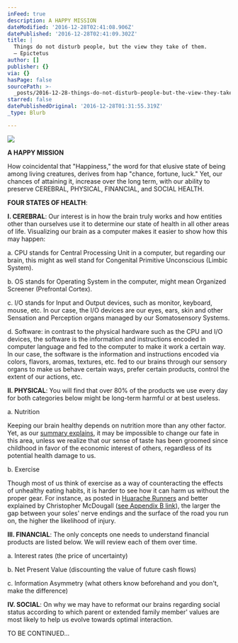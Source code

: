 ```yaml
---
inFeed: true
description: A HAPPY MISSION
dateModified: '2016-12-28T02:41:08.906Z'
datePublished: '2016-12-28T02:41:09.302Z'
title: |
  Things do not disturb people, but the view they take of them. 
  ― Epictetus
author: []
publisher: {}
via: {}
hasPage: false
sourcePath: >-
  _posts/2016-12-28-things-do-not-disturb-people-but-the-view-they-take-of-them.md
starred: false
datePublishedOriginal: '2016-12-28T01:31:55.319Z'
_type: Blurb

---
```

![](https://the-grid-user-content.s3-us-west-2.amazonaws.com/c98baf19-1912-42a8-980b-c6f9b3fbf72a.jpg)

**A HAPPY MISSION**

How coincidental that "Happiness," the word for that elusive state of being among living creatures, derives from hap "chance, fortune, luck." Yet, our chances of attaining it, increase over the long term, with our ability to preserve CEREBRAL, PHYSICAL, FINANCIAL, and SOCIAL HEALTH.

**FOUR STATES OF HEALTH**:

**I. CEREBRAL**: Our interest is in how the brain truly works and how entities other than ourselves use it to determine our state of health in all other areas of life. Visualizing our brain as a computer makes it easier to show how this may happen:

a. CPU stands for Central Processing Unit in a computer, but regarding our brain, this might as well stand for Congenital Primitive Unconscious (Limbic System).

b. OS stands for Operating System in the computer, might mean Organized Screener (Prefrontal Cortex).

c. I/O stands for Input and Output devices, such as monitor, keyboard, mouse, etc. In our case, the I/O devices are our eyes, ears, skin and other Sensation and Perception organs managed by our Somatosensory Systems.

d. Software: in contrast to the physical hardware such as the CPU and I/O devices, the software is the information and instructions encoded in computer language and fed to the computer to make it work a certain way. In our case, the software is the information and instructions encoded via colors, flavors, aromas, textures, etc. fed to our brains through our sensory organs to make us behave certain ways, prefer certain products, control the extent of our actions, etc.

**II. PHYSICAL**: You will find that over 80% of the products we use every day for both categories below might be long-term harmful or at best useless.

a. Nutrition

Keeping our brain healthy depends on nutrition more than any other factor. Yet, as our [summary explains][0], it may be impossible to change our fate in this area, unless we realize that our sense of taste has been groomed since childhood in favor of the economic interest of others, regardless of its potential health damage to us.

b. Exercise

Though most of us think of exercise as a way of counteracting the effects of unhealthy eating habits, it is harder to see how it can harm us without the proper gear. For instance, as posted in [Huarache Runners][1] and better explained by Christopher McDougall ([see Appendix B link][0]), the larger the gap between your soles' nerve endings and the surface of the road you run on, the higher the likelihood of injury.

**III. FINANCIAL**: The only concepts one needs to understand financial products are listed below. We will review each of them over time.

a. Interest rates (the price of uncertainty)

b. Net Present Value (discounting the value of future cash flows)

c. Information Asymmetry (what others know beforehand and you don't, make the difference)

**IV. SOCIAL**: On why we may have to reformat our brains regarding social status according to which parent or extended family member' values are most likely to help us evolve towards optimal interaction.

TO BE CONTINUED...

[0]: http://www.infoasy.com/2016/07/hack-matrix_29.html
[1]: https://www.strava.com/clubs/huarache-runners